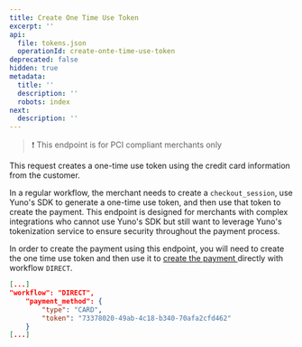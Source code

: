 ```yaml
---
title: Create One Time Use Token
excerpt: ''
api:
  file: tokens.json
  operationId: create-onte-time-use-token
deprecated: false
hidden: true
metadata:
  title: ''
  description: ''
  robots: index
next:
  description: ''
---
```

> ❗️ This endpoint is for PCI compliant merchants only

This request creates a one-time use token using the credit card information from the customer. 

In a regular workflow, the merchant needs to create a `checkout_session`, use Yuno's SDK to generate a one-time use token, and then use that token to create the payment. This endpoint is designed for merchants with complex integrations who cannot use Yuno's SDK but still want to leverage Yuno's tokenization service to ensure security throughout the payment process.

In order to create the payment using this endpoint, you will need to create the one time use token and then use it to [create the payment ](ref:create-payment)directly with workflow `DIRECT`.

```json Example
[...]
"workflow": "DIRECT",
    "payment_method": {
        "type": "CARD",
        "token": "73378020-49ab-4c18-b340-70afa2cfd462"
    }
[...]
```
